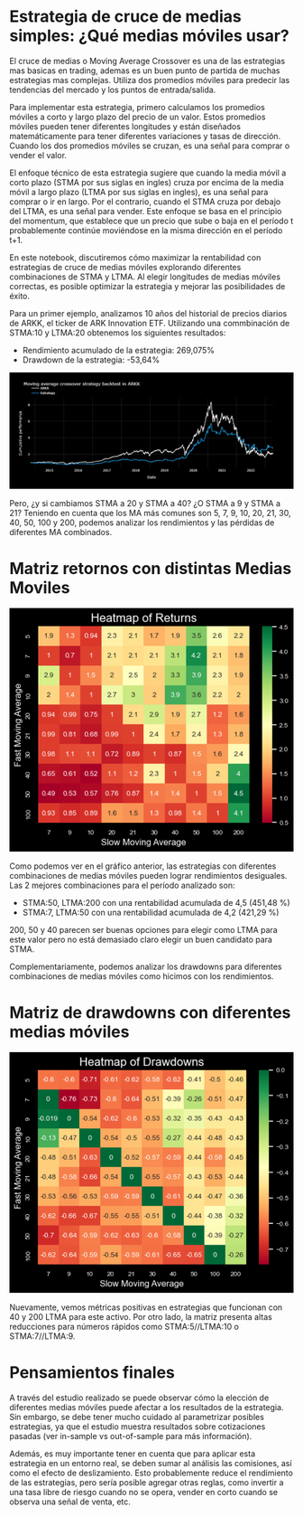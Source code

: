 # Estrategia de cruce de medias simples: ¿Qué medias móviles usar?

El cruce de medias o  Moving Average Crossover es una de las estrategias mas basicas en trading, ademas es un buen punto de partida de muchas estrategias mas complejas.  Utiliza dos promedios móviles para predecir las tendencias del mercado y los puntos de entrada/salida.

Para implementar esta estrategia, primero calculamos los promedios móviles a corto y largo plazo del precio de un valor. Estos promedios móviles pueden tener diferentes longitudes y están diseñados matemáticamente para tener diferentes variaciones y tasas de dirección. Cuando los dos promedios móviles se cruzan, es una señal para comprar o vender el valor.

El enfoque técnico de esta estrategia sugiere que cuando la media móvil a corto plazo (STMA por sus siglas en ingles) cruza por encima de la media móvil a largo plazo (LTMA por sus siglas en ingles), es una señal para comprar o ir en largo. Por el contrario, cuando el STMA cruza por debajo del LTMA, es una señal para vender. Este enfoque se basa en el principio del momentum, que establece que un precio que sube o baja en el período t probablemente continúe moviéndose en la misma dirección en el período t+1.

En este notebook, discutiremos cómo maximizar la rentabilidad con estrategias de cruce de medias móviles explorando diferentes combinaciones de STMA y LTMA. Al elegir longitudes de medias móviles correctas, es posible optimizar la estrategia y mejorar las posibilidades de éxito.

Para un primer ejemplo, analizamos 10 años del historial de precios diarios de ARKK, el ticker de ARK Innovation ETF. Utilizando una commbinación de STMA:10 y LTMA:20 obtenemos los siguientes resultados:

+ Rendimiento acumulado de la estrategia: 269,075%
+ Drawdown de la estrategia: -53,64%

![Gráfico ARKK Moving Average Crossover](Assets/arkk_ma.png)

Pero, ¿y si cambiamos STMA a 20 y STMA a 40? ¿O STMA a 9 y STMA a 21? Teniendo en cuenta que los MA más comunes son 5, 7, 9, 10, 20, 21, 30, 40, 50, 100 y 200, podemos analizar los rendimientos y las pérdidas de diferentes MA combinados.

# Matriz retornos con distintas Medias Moviles

![Gráfico ARKK Moving Average Crossover](Assets/arkk_ma_ret_matrix.png)

Como podemos ver en el gráfico anterior, las estrategias con diferentes combinaciones de medias móviles pueden lograr rendimientos desiguales.
Las 2 mejores combinaciones para el período analizado son:
+ STMA:50, LTMA:200 con una rentabilidad acumulada de 4,5 (451,48 %)
+ STMA:7, LTMA:50 con una rentabilidad acumulada de 4,2 (421,29 %)

200, 50 y 40 parecen ser buenas opciones para elegir como LTMA para este valor pero no está demasiado claro elegir un buen candidato para STMA.

Complementariamente, podemos analizar los drawdowns para diferentes combinaciones de medias móviles como hicimos con los rendimientos.

# Matriz de drawdowns con diferentes medias móviles

![Gráfico ARKK Moving Average Crossover](Assets/arkk_ma_dd_matrix.png)

Nuevamente, vemos métricas positivas en estrategias que funcionan con 40 y 200 LTMA para este activo. Por otro lado, la matriz presenta altas reducciones para números rápidos como STMA:5//LTMA:10 o STMA:7//LTMA:9.

# Pensamientos finales

A través del estudio realizado se puede observar cómo la elección de diferentes medias móviles puede afectar a los resultados de la estrategia. Sin embargo, se debe tener mucho cuidado al parametrizar posibles estrategias, ya que el estudio muestra resultados sobre cotizaciones pasadas (ver in-sample vs out-of-sample para más información).

Además, es muy importante tener en cuenta que para aplicar esta estrategia en un entorno real, se deben sumar al análisis las comisiones, así como el efecto de deslizamiento. Esto probablemente reduce el rendimiento de las estrategias, pero sería posible agregar otras reglas, como invertir a una tasa libre de riesgo cuando no se opera, vender en corto cuando se observa una señal de venta, etc.






